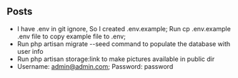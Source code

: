 ## Posts

- I have .env in git ignore, So I created .env.example; Run cp .env.example .env file to copy example file to .env;
- Run php artisan migrate --seed command to populate the database with user info
- Run php artisan storage:link to make pictures available in public dir
- Username: admin@admin.com; Password: password
